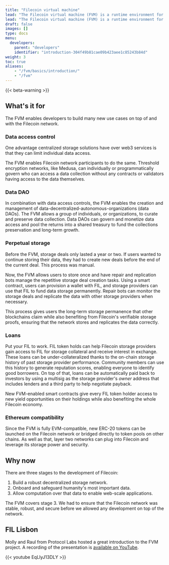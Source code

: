 ```yaml
---
title: "Filecoin virtual machine"
lead: "The Filecoin virtual machine (FVM) is a runtime environment for smart contracts, also called actors, on the Filecoin network. These smart contracts can be written in Solidity or any language that compiles to WASM. Smart contracts enable users to create and enforce rules for storing and accessing data on the network. The FVM is responsible for executing these smart contracts and ensuring that they are executed correctly and securely."
lead: "The Filecoin virtual machine (FVM) is a runtime environment for smart contracts, also called actors, on the Filecoin network. These smart contracts can be written in Solidity, and eventually any lanaguge that compiles to WASM will be supported. Smart contracts enable users to create and enforce rules for storing and accessing data on the network. The FVM is responsible for executing these smart contracts and ensuring that they are executed correctly and securely."
draft: false
images: []
type: docs
menu:
  developers:
    parent: "developers"
    identifier: "introduction-304f49b81cae09b423aee1c85243b84d"
weight: 3
toc: true
aliases:
    - "/fvm/basics/introduction/"
    - "/fvm"
---
```


{{< beta-warning >}}

## What's it for

The FVM enables developers to build many new use cases on top of and with the Filecoin network.

### Data access control

One advantage centralized storage solutions have over web3 services is that they can limit individual data access.

The FVM enables Filecoin network participants to do the same. Threshold encryption networks, like Medusa, can individually or programmatically govern who can access a data collection without any contracts or validators having access to the data themselves.

### Data DAO

In combination with data access controls, the FVM enables the creation and management of data-decentralized-autonomous-organizations (data DAOs). The FVM allows a group of individuals, or organizations, to curate and preserve data collection. Data DAOs can govern and monetize data access and pool the returns into a shared treasury to fund the collections preservation and long-term growth.

### Perpetual storage

Before the FVM, storage deals only lasted a year or two. If users wanted to continue storing their data, they had to create new deals before the end of the current deal. This process was manual.

Now, the FVM allows users to store once and have repair and replication bots manage the repetitive storage deal creation tasks. Using a smart contract, users can provision a wallet with FIL, and storage providers can use that FIL to fund data storage permanently. Repair bots can monitor the storage deals and replicate the data with other storage providers when necessary.

This process gives users the long-term storage permanence that other blockchains claim while also benefiting from Filecoin's verifiable storage proofs, ensuring that the network stores and replicates the data correctly.

### Loans

Put your FIL to work. FIL token holds can help Filecoin storage providers gain access to FIL for storage collateral and receive interest in exchange. These loans can be under-collateralized thanks to the on-chain storage history of past storage provider performance. Community members can use this history to generate reputation scores, enabling everyone to identify good borrowers. On top of that, loans can be automatically paid back to investors by using a multisig as the storage provider's _owner_ address that includes lenders and a third party to help negotiate payback.

New FVM-enabled smart contracts give every FIL token holder access to new yield opportunities on their holdings while also benefiting the whole Filecoin economy.

### Ethereum compatibility

Since the FVM is fully EVM-compatible, new ERC-20 tokens can be launched on the Filecoin network or bridged directly to token pools on other chains. As well as that, layer two networks can plug into Filecoin and leverage its storage power and security.

## Why now

There are three stages to the development of Filecoin:

1. Build a robust decentralized storage network.
1. Onboard and safeguard humanity's most important data.
1. Allow computation over that data to enable web-scale applications.

The FVM covers stage 3. We had to ensure that the Filecoin network was stable, robust, and secure before we allowed any development on top of the network.

## FIL Lisbon

Molly and Raul from Protocol Labs hosted a great introduction to the FVM project. A recording of the presentation is [available on YouTube](https://www.youtube.com/watch?v=EqLlyJ13DLY).

{{< youtube EqLlyJ13DLY >}}
